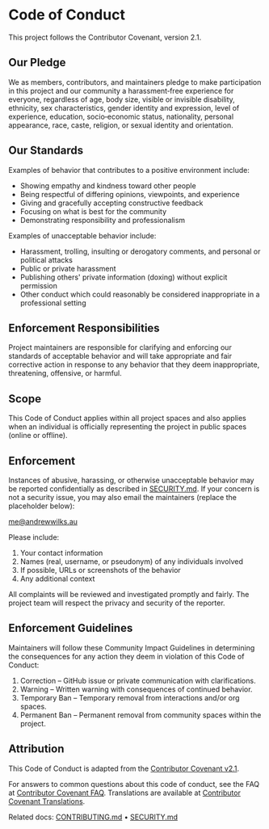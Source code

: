 # Code of Conduct

This project follows the Contributor Covenant, version 2.1.

## Our Pledge

We as members, contributors, and maintainers pledge to make participation in this
project and our community a harassment‑free experience for everyone, regardless of
age, body size, visible or invisible disability, ethnicity, sex characteristics,
gender identity and expression, level of experience, education, socio‑economic status,
nationality, personal appearance, race, caste, religion, or sexual identity and
orientation.

## Our Standards

Examples of behavior that contributes to a positive environment include:

- Showing empathy and kindness toward other people
- Being respectful of differing opinions, viewpoints, and experience
- Giving and gracefully accepting constructive feedback
- Focusing on what is best for the community
- Demonstrating responsibility and professionalism

Examples of unacceptable behavior include:

- Harassment, trolling, insulting or derogatory comments, and personal or political attacks
- Public or private harassment
- Publishing others' private information (doxing) without explicit permission
- Other conduct which could reasonably be considered inappropriate in a professional setting

## Enforcement Responsibilities

Project maintainers are responsible for clarifying and enforcing our standards of acceptable
behavior and will take appropriate and fair corrective action in response to any behavior
that they deem inappropriate, threatening, offensive, or harmful.

## Scope

This Code of Conduct applies within all project spaces and also applies when an individual is
officially representing the project in public spaces (online or offline).

## Enforcement

Instances of abusive, harassing, or otherwise unacceptable behavior may be reported
confidentially as described in [SECURITY.md](SECURITY.md). If your concern is not a security
issue, you may also email the maintainers (replace the placeholder below):

<me@andrewwilks.au>

Please include:

1. Your contact information
2. Names (real, username, or pseudonym) of any individuals involved
3. If possible, URLs or screenshots of the behavior
4. Any additional context

All complaints will be reviewed and investigated promptly and fairly. The project team will
respect the privacy and security of the reporter.

## Enforcement Guidelines

Maintainers will follow these Community Impact Guidelines in determining the consequences for
any action they deem in violation of this Code of Conduct:

1. Correction – GitHub issue or private communication with clarifications.
2. Warning – Written warning with consequences of continued behavior.
3. Temporary Ban – Temporary removal from interactions and/or org spaces.
4. Permanent Ban – Permanent removal from community spaces within the project.

## Attribution

This Code of Conduct is adapted from the [Contributor Covenant v2.1](https://www.contributor-covenant.org/version/2/1/code_of_conduct/).

For answers to common questions about this code of conduct, see the FAQ at
[Contributor Covenant FAQ](https://www.contributor-covenant.org/faq). Translations are available at
[Contributor Covenant Translations](https://www.contributor-covenant.org/translations).

Related docs: [CONTRIBUTING.md](CONTRIBUTING.md) • [SECURITY.md](SECURITY.md)
